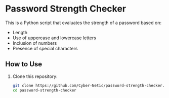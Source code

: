 # Password Strength Checker

This is a Python script that evaluates the strength of a password based on:
- Length
- Use of uppercase and lowercase letters
- Inclusion of numbers
- Presence of special characters

## How to Use
1. Clone this repository:
   ```bash
   git clone https://github.com/Cyber-Netic/password-strength-checker.git
   cd password-strength-checker
